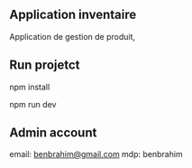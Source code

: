## Application inventaire

Application de gestion de produit,

## Run projetct

npm install

npm run dev

## Admin account

email: benbrahim@gmail.com
mdp: benbrahim

